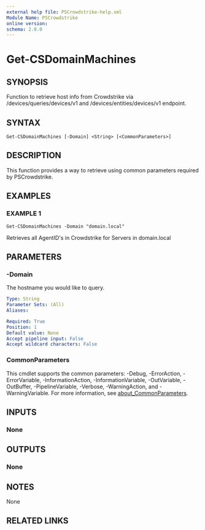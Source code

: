 ```yaml
---
external help file: PSCrowdstrike-help.xml
Module Name: PSCrowdstrike
online version:
schema: 2.0.0
---
```


# Get-CSDomainMachines

## SYNOPSIS
Function to retrieve host info from Crowdstrike via /devices/queries/devices/v1 and
/devices/entities/devices/v1 endpoint.

## SYNTAX

```
Get-CSDomainMachines [-Domain] <String> [<CommonParameters>]
```

## DESCRIPTION
This function provides a way to retrieve using common parameters required by PSCrowdstrike.

## EXAMPLES

### EXAMPLE 1
```
Get-CSDomainMachines -Domain "domain.local"
```

Retrieves all AgentID's in Crowdstrike for Servers in domain.local

## PARAMETERS

### -Domain
The hostname you would like to query.

```yaml
Type: String
Parameter Sets: (All)
Aliases:

Required: True
Position: 1
Default value: None
Accept pipeline input: False
Accept wildcard characters: False
```

### CommonParameters
This cmdlet supports the common parameters: -Debug, -ErrorAction, -ErrorVariable, -InformationAction, -InformationVariable, -OutVariable, -OutBuffer, -PipelineVariable, -Verbose, -WarningAction, and -WarningVariable. For more information, see [about_CommonParameters](http://go.microsoft.com/fwlink/?LinkID=113216).

## INPUTS

### None
## OUTPUTS

### None
## NOTES
None

## RELATED LINKS

